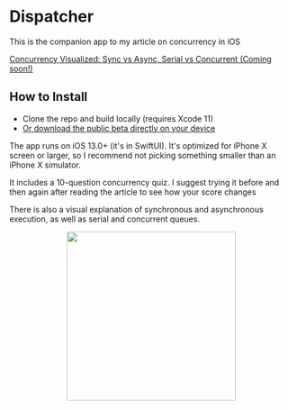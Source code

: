 # Dispatcher

This is the companion app to my article on concurrency in iOS

[Concurrency Visualized: Sync vs Async, Serial vs Concurrent (Coming soon!)](https://besher.ca)


## How to Install

- Clone the repo and build locally (requires Xcode 11)
- [Or download the public beta directly on your device](https://testflight.apple.com/join/2tC0CKMO)

The app runs on iOS 13.0+ (it's in SwiftUI). It's optimized for iPhone X screen or larger, so I recommend not picking something smaller than an iPhone X simulator.

It includes a 10-question concurrency quiz. I suggest trying it before and then again after reading the article to see how your score changes 

There is also a visual explanation of synchronous and asynchronous execution, as well as serial and concurrent queues. 

<p align="center"><img src="https://github.com/almaleh/Dispatcher/blob/master/Github-Images/concurrent.gif" width="300"></p>
